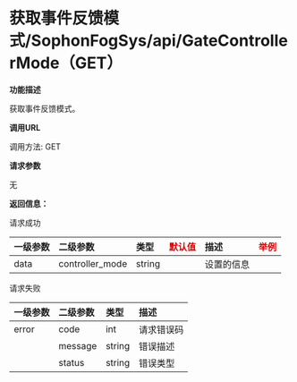 # 获取事件反馈模式/SophonFogSys/api/GateControllerMode（GET）

**功能描述**

获取事件反馈模式。

**调用URL**

调用方法: GET

**请求参数**

无

**返回信息：**

请求成功        

| 一级参数 | 二级参数        | 类型   | <font color="#dd0000">默认值</font> | 描述       | <font color="#dd0000">举例</font> |
| :------- | :-------------- | :----- | ----------------------------------- | :--------- | --------------------------------- |
| data     | controller_mode | string |                                     | 设置的信息 |                                   |

请求失败

| 一级参数 | 二级参数 | 类型   | 描述       |
| :------- | :------- | :----- | :--------- |
| error    | code     | int    | 请求错误码 |
|          | message  | string | 错误描述   |
|          | status   | string | 错误类型   |
